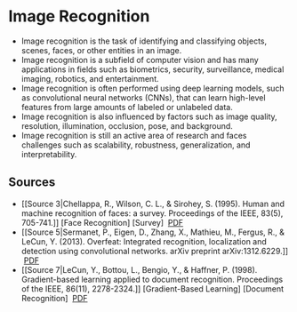 # Image Recognition

- Image recognition is the task of identifying and classifying objects, scenes, faces, or other entities in an image.
- Image recognition is a subfield of computer vision and has many applications in fields such as biometrics, security, surveillance, medical imaging, robotics, and entertainment.
- Image recognition is often performed using deep learning models, such as convolutional neural networks (CNNs), that can learn high-level features from large amounts of labeled or unlabeled data.
- Image recognition is also influenced by factors such as image quality, resolution, illumination, occlusion, pose, and background.
- Image recognition is still an active area of research and faces challenges such as scalability, robustness, generalization, and interpretability.

## Sources

- [[Source 3|Chellappa, R., Wilson, C. L., & Sirohey, S. (1995). Human and machine recognition of faces: a survey. Proceedings of the IEEE, 83(5), 705-741.]] [Face Recognition] [Survey]  [PDF](https://ieeexplore.ieee.org/document/381842)
- [[Source 5|Sermanet, P., Eigen, D., Zhang, X., Mathieu, M., Fergus, R., & LeCun, Y. (2013). Overfeat: Integrated recognition, localization and detection using convolutional networks. arXiv preprint arXiv:1312.6229.]]  [PDF](https://arxiv.org/pdf/1312.6229.pdf)
- [[Source 7|LeCun, Y., Bottou, L., Bengio, Y., & Haffner, P. (1998). Gradient-based learning applied to document recognition. Proceedings of the IEEE, 86(11), 2278-2324.]] [Gradient-Based Learning] [Document Recognition]  [PDF](https://ieeexplore.ieee.org/document/726791)